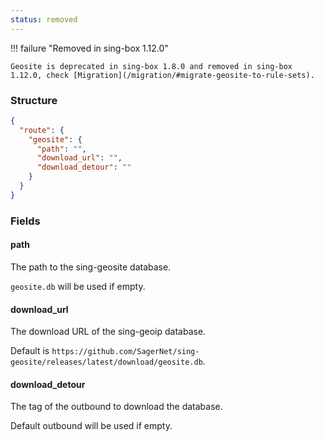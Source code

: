 ```yaml
---
status: removed
---
```


!!! failure "Removed in sing-box 1.12.0"

    Geosite is deprecated in sing-box 1.8.0 and removed in sing-box 1.12.0, check [Migration](/migration/#migrate-geosite-to-rule-sets).

### Structure

```json
{
  "route": {
    "geosite": {
      "path": "",
      "download_url": "",
      "download_detour": ""
    }
  }
}
```

### Fields

#### path

The path to the sing-geosite database.

`geosite.db` will be used if empty.

#### download_url

The download URL of the sing-geoip database.

Default is `https://github.com/SagerNet/sing-geosite/releases/latest/download/geosite.db`.

#### download_detour

The tag of the outbound to download the database.

Default outbound will be used if empty.